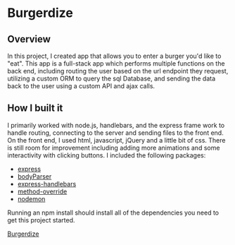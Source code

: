 # Burgerdize

## Overview

In this project, I created app that allows you to enter a burger you'd like to "eat". This app is a full-stack app which performs multiple functions on the back end, including routing the user based on the url endpoint they request, utilizing a custom ORM to query the sql Database, and sending the data back to the user using a custom API and ajax calls.

## How I built it

I primarily worked with node.js, handlebars, and the express frame work to handle routing, connecting to the server and sending files to the front end. On the front end, I used html, javascript, jQuery and a little bit of css. There is still room for improvement including adding more animations and some interactivity with clicking buttons. I included the following packages:
* [express](https://www.npmjs.com/package/inquirer)
* [bodyParser](https://www.npmjs.com/package/cli-table)
* [express-handlebars](https://www.npmjs.com/package/express-handlebars)
* [method-override](https://www.npmjs.com/package/method-override)
* [nodemon](https://www.npmjs.com/package/nodemon)

Running an npm install should install all of the dependencies you need to get this project started.

[Burgerdize](https://friend-finder-080817.herokuapp.com)